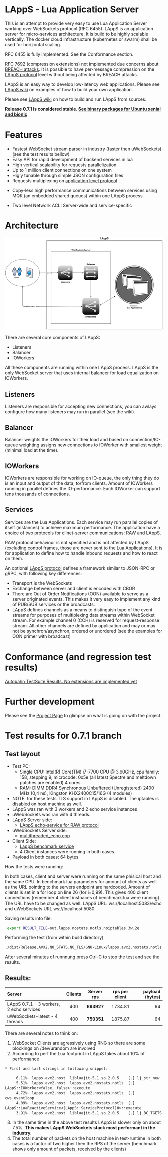 # LAppS - Lua Application Server

This is an attempt to provide very easy to use Lua Application Server working over WebSockets protocol (RFC 6455). LAppS is an application server for micro-services architecture. It is build to be highly scalable vertically. The docker cloud infrastructure (kubernetes or swarm) shall be used for horizontal scaling.

RFC 6455 is fully implemented.  See the Conformance section.

RFC 7692 (compression extensions) not implemented due concerns about [BREACH attacks](https://en.wikipedia.org/wiki/BREACH). It is possible to have per-message compression on the [LAppS protocol](https://github.com/ITpC/LAppS/blob/master/LAppS_Protocol_Specification.md) level without being affected by BREACH attacks.

LAppS is an easy way to develop low-latency web applications. Please see [LAppS wiki](https://github.com/ITpC/LAppS/wiki) on examples of how to build your own application.

Please see [LAppS wiki](https://github.com/ITpC/LAppS/wiki) on how to build and run LAppS from sources. 

**Release 0.7.1 is considered stable. [See binary packages for Ubuntu xenial and bionic](https://github.com/ITpC/LAppS.builds)**

# Features

* Fastest WebSocket stream parser in industry (faster then uWebSockets) (see the test results bellow)
* Easy API for rapid development of backend services in lua
* High vertical scalability for requests parallelization
* Up to 1 million client connections on one system
* Higly tunable through simple JSON configuration files
* Requests multiplexing on [application level protocol](https://github.com/ITpC/LAppS/blob/master/LAppS_Protocol_Specification.md)
+ Copy-less high performance communications between services using MQR (an embedded shared queues) within one LAppS process
* Two level Network ACL: Server-wide and service-specific


# Architecture

![LAppS-Architecture](https://github.com/ITPC/LAppS/raw/master/docs/LAppS-Architecture.png "LAppS pipline")

There are several core components of LAppS:
  * Listeners
  * Balancer
  * IOWorkers

All these components are running within one LAppS process. LAppS is the only WebSocket server that uses internal balancer for load equalization on IOWorkers.

## Listeners

Listeners are responsible for accepting new connections, you can awlays configure how many listeners may run in parallel (see the wiki).

## Balancer

Balancer weights the IOWorkers for their load and based on connection/IO-queue weighting assigns new connections to IOWorker with smallest weight (minimal load at the time).

## IOWorkers

IOWorkers are responsible for working on IO-queue, the only thing they do is an input and output of the data, to/from clients. Amount of IOWorkers running in parallel defines the IO-performance. Each IOWorker can support tens thousands of connections. 

## Services

Services are the Lua Applications. Each service may run parallel copies of itself (instances) to achieve maximum performance. The application have a choice of two protocols for clinet-server communications: RAW and LAppS.

RAW protocol behaviour is not specified and is not affected by LAppS (excluding control frames, those are never sent to the Lua Applications). It is for application to define how to handle inbound requests and how to react on them.

An optional [LAppS protocol](https://github.com/ITpC/LAppS/blob/master/LAppS_Protocol_Specification.md) defines a framework similar to JSON-RPC or gRPC, with following key differences:
  * Transport is the WebSockets
  * Exchange between server and client is encoded with CBOR
  * There are  Out of Order Notifications (OON) available to serve as a server originated events. This makes it very easy to implement any kind of PUB/SUB services or the broadcasts.
  * LAppS defines channels as a means to distinguish type of the event streams for purposes of multiplexing data streams within WebSocket stream. For example channel 0 (CCH) is reserved for request-response stream. All other channels are defined by application and may or may not be synchron/asynchron, ordered or unordered (see the examples for OON primer with broadcast)

# Conformance (and regression test results)

[Autobahn TestSuite Results. No extensions are implemented yet](http://htmlpreview.github.io/?https://github.com/ITpC/LAppS/blob/master/autobahn-testsuite-results/index.html)


# Further development

Please see the [Project Page](https://github.com/ITpC/LAppS/projects/1) to glimpse on what is going on with the project.

# Test results for 0.7.1 branch

## Test layout

* Test PC: 
  * Single CPU: Intel(R) Core(TM) i7-7700 CPU @ 3.60GHz, cpu family: 158, stepping 9, microcode: 0x5e (all latest Spectre and meltdown patches are enabled) 4 cores
  * RAM: DIMM DDR4 Synchronous Unbuffered (Unregistered) 2400 MHz (0,4 ns), Kingston KHX2400C15/16G (4 modules)
* NOTE: for these tests TLS support in LAppS is disabled. The iptables is disabled on host machine as well.
* LAppS was ran with 3 workers and 2 echo service instances
* uWebSockets was ran with 4 threads.
* LAppS Server side:
  * [LAppS echo-service for RAW protocol](https://github.com/ITpC/LAppS/blob/master/examples/echo/echo.lua) 
* uWebSockets Server side:
  * [multithreaded_echo.cpp](https://github.com/ITpC/LAppS/blob/master/benchmark/uWS/multithreaded_echo.cpp)
* Client Side:
  * [LappS benchmark service](https://github.com/ITpC/LAppS/blob/master/apps/benchmark/benchmark.lua)
  * 4 Client instances were running in both cases.
* Payload in both cases: 64 bytes

How the tests were running:

  In both cases, client and server were running on the same phisical host and the same CPU. In benchmark.lua parameters for amount of clients as well as the URL pointing to the servers endpoint are hardcoded. Amount of clients is set in a for loop on line 26 (for i=0,99). This gives 400 client connections (remember 4 client instnaces of benchmark.lua were running)
  The URL have to be changed as well. LAppS URL: ws://localhost:5083/echo and uWebSockets URL ws://localhost:5080

  Saving results into file:

```bash
 export RESULT_FILE=out.lapps.nostats.notls.noiptables.3w.2e 
```

  Performing the test (from within build directory)

```bash
./dist/Release.AVX2.NO_STATS.NO_TLS/GNU-Linux/lapps.avx2.nostats.notls >  ${RESULT_FILE} ; egrep "^[1-9]" ${RESULT_FILE} | sed -e 's/ms[1-9]/ms\n/g' | sed -e '/^$/d' > ${RESULT_FILE}.flt; tail -n $(( $(wc -l ${RESULT_FILE}.flt | awk '{print $1}') - 8 )) ${RESULT_FILE}.flt > ${RESULT_FILE}; awk -v avg=0 "{avg+=\$1}END{print \"Server average RPS: \" (avg/$(wc -l ${RESULT_FILE}|awk '{print $1}'))*4}" ${RESULT_FILE}
``` 

  After several minutes of runnnung press Ctrl-C to stop the test and see the results.

## Results:

| Server | Clients | Server rps | rps per client| payload (bytes)|
|:---|:---:|:---:|:---:|---:|
|LAppS 0.7.1 - 3 workers, 2 echo services| 400 | **693927** | 1734.81  | 64 |
|uWebSockets-latest  - 4 threads | 400 | **750351** | 1875.87 | 64 |

There are several notes to think on:

  1. WebSocket Clients are agressively using RNG so there are some blockings on /dev/urandom are involved
  2. According to perf the Lua footprint in LAppS takes about 10% of performance 

    * First and last strings in following snippet:
```text
     6.11%  lapps.avx2.nost  libluajit-5.1.so.2.0.5    [.] lj_str_new
     5.51%  lapps.avx2.nost  lapps.avx2.nostats.notls  [.] LAppS::IOWorker<false, false>::execute
     4.72%  lapps.avx2.nost  lapps.avx2.nostats.notls  [.] cws_eventloop
     4.09%  lapps.avx2.nost  lapps.avx2.nostats.notls  [.] LAppS::LuaReactiveService<(LAppS::ServiceProtocol)0>::execute
     3.91%  lapps.avx2.nost  libluajit-5.1.so.2.0.5    [.] lj_BC_TGETS
```

  3. In the same time in the above test results LAppS is slower only on about 7.5%. **This makes LAppS WebSockets stack most performant in the industry.**
  4. The total number of packets on the host machine in test-runtime in both cases is a factor of two higher then the RPS of the server (benchmark shows only amount of packets, received by the clients)


